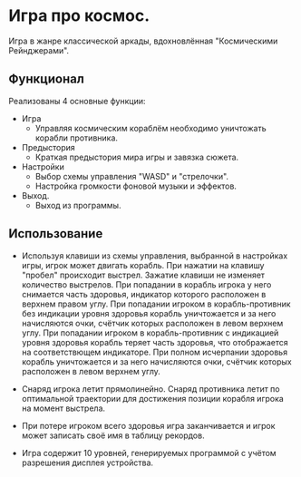 # Игра про космос.

Игра в жанре классической аркады, вдохновлённая "Космическими Рейнджерами".

## Функционал
Реализованы 4 основные функции:
* Игра
  * Управляя космическим кораблём необходимо уничтожать корабли противника.
* Предыстория
  * Краткая предыстория мира игры и завязка сюжета.
* Настройки
  * Выбор схемы управления "WASD" и "стрелочки".
  * Настройка громкости фоновой музыки и эффектов.
* Выход.
  * Выход из программы.

## Использование

* Используя клавиши из схемы управления, выбранной в настройках игры, игрок может двигать корабль.
При нажатии на клавишу "пробел" происходит выстрел. Зажатие клавиши не изменяет количество выстрелов.
При попадании в корабль игрока у него снимается часть здоровья, индикатор которого расположен в верхнем правом углу.
При попадании игроком в корабль-противник без индикации уровня здоровья корабль уничтожается и за него начисляются очки, счётчик которых расположен в левом верхнем углу.
При попадании игроком в корабль-противник c индикацией уровня здоровья корабль теряет часть здоровья, что отображается на соответствющем индикаторе. При полном исчерпании здоровья корабль уничтожается и за него начисляются очки, счётчик которых расположен в левом верхнем углу.

* Снаряд игрока летит прямолинейно. Снаряд противника летит по оптимальной траектории для достижения позиции корабля игрока на момент выстрела.

* При потере игроком всего здоровья игра заканчивается и игрок может записать своё имя в таблицу рекордов.

* Игра содержит 10 уровней, генерируемых программой с учётом разрешения дисплея устройства.
